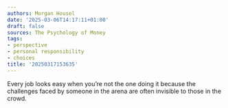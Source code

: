 ```yaml
---
authors: Morgan Housel
date: '2025-03-06T14:17:11+01:00'
draft: false
sources: The Psychology of Money
tags:
- perspective
- personal responsibility
- choices
title: '20250317153635'
---
```


Every job looks easy when you’re not the one doing it because the challenges faced by someone in the arena are often
invisible to those in the crowd.